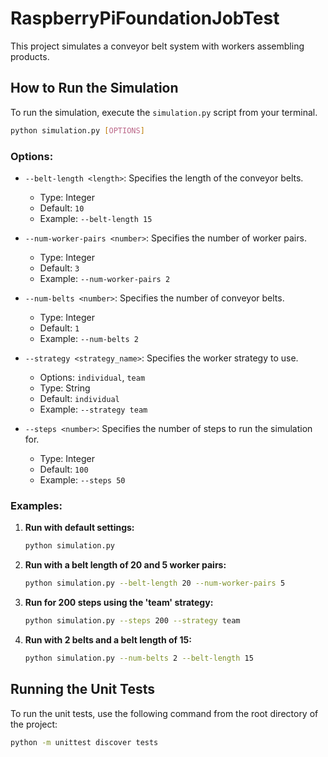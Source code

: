 # RaspberryPiFoundationJobTest

This project simulates a conveyor belt system with workers assembling products.

## How to Run the Simulation

To run the simulation, execute the `simulation.py` script from your terminal.

```bash
python simulation.py [OPTIONS]
```

### Options:

*   `--belt-length <length>`: Specifies the length of the conveyor belts.
    *   Type: Integer
    *   Default: `10`
    *   Example: `--belt-length 15`

*   `--num-worker-pairs <number>`: Specifies the number of worker pairs.
    *   Type: Integer
    *   Default: `3`
    *   Example: `--num-worker-pairs 2`

*   `--num-belts <number>`: Specifies the number of conveyor belts.
    *   Type: Integer
    *   Default: `1`
    *   Example: `--num-belts 2`

*   `--strategy <strategy_name>`: Specifies the worker strategy to use.
    *   Options: `individual`, `team`
    *   Type: String
    *   Default: `individual`
    *   Example: `--strategy team`

*   `--steps <number>`: Specifies the number of steps to run the simulation for.
    *   Type: Integer
    *   Default: `100`
    *   Example: `--steps 50`

### Examples:

1.  **Run with default settings:**
    ```bash
    python simulation.py
    ```

2.  **Run with a belt length of 20 and 5 worker pairs:**
    ```bash
    python simulation.py --belt-length 20 --num-worker-pairs 5
    ```

3.  **Run for 200 steps using the 'team' strategy:**
    ```bash
    python simulation.py --steps 200 --strategy team
    ```

4.  **Run with 2 belts and a belt length of 15:**
    ```bash
    python simulation.py --num-belts 2 --belt-length 15
    ```

## Running the Unit Tests

To run the unit tests, use the following command from the root directory of the project:

```bash
python -m unittest discover tests
```
